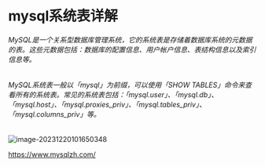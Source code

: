 # mysql系统表详解

###### MySQL是一个关系型数据库管理系统，它的系统表是存储着数据库系统的元数据的表。这些元数据包括：数据库的配置信息、用户帐户信息、表结构信息以及索引信息等。

###### MySQL系统表一般以「mysql」为前缀，可以使用「SHOW TABLES」命令来查看所有的系统表。常见的系统表包括：「mysql.user」、「mysql.db」、「mysql.host」、「mysql.proxies_priv」、「mysql.tables_priv」、「mysql.columns_priv」等。

![image-20231220101650348](C:\Users\艾丹\AppData\Roaming\Typora\typora-user-images\image-20231220101650348.png)

https://www.mysqlzh.com/